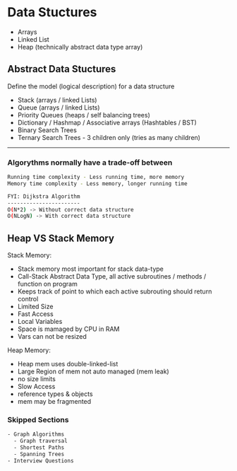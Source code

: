 # Data Stuctures

- Arrays
- Linked List
- Heap (technically abstract data type array)

## Abstract Data Stuctures

Define the model (logical description) for a data structure

- Stack (arrays / linked Lists)
- Queue (arrays / linked Lists)
- Priority Queues (heaps / self balancing trees)
- Dictionary / Hashmap / Associative arrays (Hashtables / BST)
- Binary Search Trees
- Ternary Search Trees - 3 children only (tries as many children)

---

### Algorythms normally have a trade-off between

```bash
Running time complexity - Less running time, more memory
Memory time complexity - Less memory, longer running time
```

```bash
FYI: Dijkstra Algorithm
-----------------------
O(N*2) -> Without correct data structure
O(NLogN) -> With correct data structure
```

## Heap VS Stack Memory

Stack Memory:

- Stack memory most important for stack data-type
- Call-Stack Abstract Data Type, all active subroutines / methods / function on program
- Keeps track of point to which each active subrouting should return control
- Limited Size
- Fast Access
- Local Variables
- Space is mamaged by CPU in RAM
- Vars can not be resized

Heap Memory:

- Heap mem uses double-linked-list
- Large Region of mem not auto managed (mem leak)
- no size limits
- Slow Access
- reference types & objects
- mem may be fragmented

### Skipped Sections

```bash
- Graph Algorithms
  - Graph traversal
  - Shortest Paths
  - Spanning Trees
- Interview Questions
```
